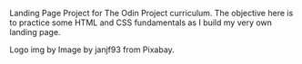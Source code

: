 Landing Page Project for The Odin Project curriculum. 
The objective here is to practice some HTML and CSS fundamentals as I build my very own landing page.

Logo img by Image by janjf93 from Pixabay.
